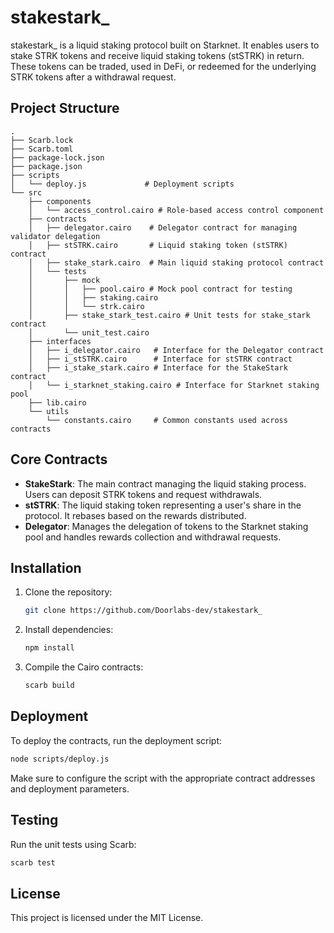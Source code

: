 
# stakestark_

stakestark_ is a liquid staking protocol built on Starknet. It enables users to stake STRK tokens and receive liquid staking tokens (stSTRK) in return. These tokens can be traded, used in DeFi, or redeemed for the underlying STRK tokens after a withdrawal request.

## Project Structure

```
.
├── Scarb.lock
├── Scarb.toml
├── package-lock.json
├── package.json
├── scripts
│   └── deploy.js             # Deployment scripts
└── src
    ├── components
    │   └── access_control.cairo # Role-based access control component
    ├── contracts
    │   ├── delegator.cairo    # Delegator contract for managing validator delegation
    │   ├── stSTRK.cairo       # Liquid staking token (stSTRK) contract
    │   ├── stake_stark.cairo  # Main liquid staking protocol contract
    │   └── tests
    │       ├── mock
    │       │   ├── pool.cairo # Mock pool contract for testing
    │       │   ├── staking.cairo
    │       │   └── strk.cairo
    │       ├── stake_stark_test.cairo # Unit tests for stake_stark contract
    │       └── unit_test.cairo
    ├── interfaces
    │   ├── i_delegator.cairo   # Interface for the Delegator contract
    │   ├── i_stSTRK.cairo      # Interface for stSTRK contract
    │   ├── i_stake_stark.cairo # Interface for the StakeStark contract
    │   └── i_starknet_staking.cairo # Interface for Starknet staking pool
    ├── lib.cairo
    └── utils
        └── constants.cairo     # Common constants used across contracts
```

## Core Contracts

- **StakeStark**: The main contract managing the liquid staking process. Users can deposit STRK tokens and request withdrawals.
- **stSTRK**: The liquid staking token representing a user's share in the protocol. It rebases based on the rewards distributed.
- **Delegator**: Manages the delegation of tokens to the Starknet staking pool and handles rewards collection and withdrawal requests.

## Installation

1. Clone the repository:
   ```bash
   git clone https://github.com/Doorlabs-dev/stakestark_
   ```

2. Install dependencies:
   ```bash
   npm install
   ```

3. Compile the Cairo contracts:
   ```bash
   scarb build
   ```

## Deployment

To deploy the contracts, run the deployment script:

```bash
node scripts/deploy.js
```

Make sure to configure the script with the appropriate contract addresses and deployment parameters.

## Testing

Run the unit tests using Scarb:

```bash
scarb test
```

## License

This project is licensed under the MIT License.
